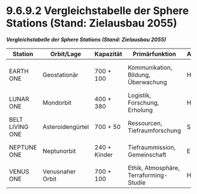 # 9.6.9.2 Vergleichstabelle der Sphere Stations (Stand: Zielausbau 2055)

_**Vergleichstabelle der Sphere Stations (Stand: Zielausbau 2055)**_

| Station         | Orbit/Lage       | Kapazität    | Primärfunktion                         | Autarkiegrad | Besonderheiten                           |
| --------------- | ---------------- | ------------ | -------------------------------------- | ------------ | ---------------------------------------- |
| EARTH ONE       | Geostationär     | 700 + 100    | Kommunikation, Bildung, Überwachung    | Hoch         | CIVITAS-Gateway, tägliche Versorgung     |
| LUNAR ONE       | Mondorbit        | 400 + 380    | Logistik, Forschung, Erholung          | Hoch         | Bindeglied zu Mars & Belt                |
| BELT LIVING ONE | Asteroidengürtel | 700 + 50     | Ressourcen, Tiefraumforschung          | Sehr hoch    | Mobil, Fusionstriebwerk, vierteljährlich |
| NEPTUNE ONE     | Neptunorbit      | 240 + Kinder | Tiefraummission, Gemeinschaft          | Extrem hoch  | 25 Jahre Mission, Familien, Androiden    |
| VENUS ONE       | Venusnaher Orbit | 700 + 100    | Ethik, Atmosphäre, Terraforming-Studie | Hoch         | Planetenschutz-Diskursplattform          |
